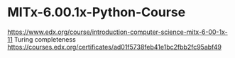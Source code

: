 # MITx-6.00.1x-Python-Course
https://www.edx.org/course/introduction-computer-science-mitx-6-00-1x-11
Turing completeness
https://courses.edx.org/certificates/ad01f5738feb41e1bc2fbb2fc95abf49
